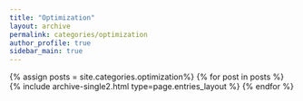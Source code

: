 ```yaml
---
title: "Optimization"
layout: archive
permalink: categories/optimization
author_profile: true
sidebar_main: true
---
```



{% assign posts = site.categories.optimization%}
{% for post in posts %} {% include archive-single2.html type=page.entries_layout %} {% endfor %}